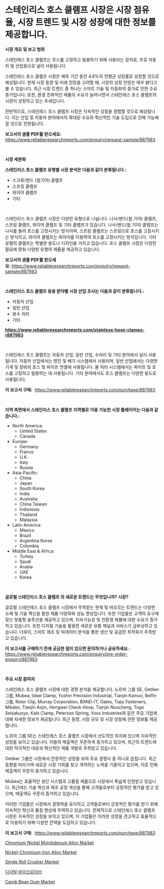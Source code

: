 <p><h1>스테인리스 호스 클램프 시장은 시장 점유율, 시장 트렌드 및 시장 성장에 대한 정보를 제공합니다.</h1></p><p><strong>시장 개요 및 보고 범위</strong></p>
<p><p>스테인레스 호스 클램프는 호스를 고정하고 밀봉하기 위해 사용되는 장치로, 주로 자동차 및 산업용으로 널리 사용됩니다. </p><p>스테인레스 호스 클램프 시장은 예측 기간 동안 4.8%의 연평균 성장률로 성장할 것으로 예상됩니다. 현재 시장 동향 및 미래 전망을 고려할 때, 시장의 성장 전망은 매우 밝다고 볼 수 있습니다. 최근 시장 트렌드 중 하나는 스마트 기술 및 자동화의 증가로 인한 수요 증가입니다. 또한, 환경 친화적인 제품의 수요가 늘어나면서 스테인레스 호스 클램프의 시장이 성장하고 있는 추세입니다.</p><p>전반적으로, 스테인레스 호스 클램프 시장은 지속적인 성장을 경험할 것으로 예상됩니다. 이는 산업 및 자동차 분야에서의 확대된 수요와 혁신적인 기술 도입으로 인해 가능해질 것으로 전망됩니다.</p></p>
<p><strong>보고서의 샘플 PDF를 받으세요:</strong> <a href="https://www.reliableresearchreports.com/enquiry/request-sample/887983">https://www.reliableresearchreports.com/enquiry/request-sample/887983</a></p>
<p>&nbsp;</p>
<p><strong>시장 세분화</strong></p>
<p><strong>스테인리스 호스 클램프 유형별 시장 분석은 다음과 같이 분류됩니다.:</strong></p>
<p><ul><li>스크류/밴드 (웜기어) 클램프</li><li>스프링 클램프</li><li>와이어 클램프</li><li>기타</li></ul></p>
<p>&nbsp;</p>
<p><p>스테인리스 호스 클램프 시장은 다양한 유형으로 나뉩니다. 나사/밴드(웜 기어) 클램프, 스프링 클램프, 와이어 클램프 및 기타 클램프가 있습니다. 나사/밴드(웜 기어) 클램프는 나사를 돌려 호스를 고정시키는 방식이며, 스프링 클램프는 스프링으로 호스를 고정시키는 방식이고, 와이어 클램프는 와이어를 이용하여 호스를 고정시키는 방식입니다. 기타 유형의 클램프는 특별한 용도나 디자인을 가지고 있습니다. 호스 클램프 시장은 다양한 필요에 맞춰 다양한 유형의 제품을 제공하고 있습니다.</p></p>
<p><strong>보고서의 샘플 PDF를 받으세요:</strong>&nbsp;<a href="https://www.reliableresearchreports.com/enquiry/request-sample/887983">https://www.reliableresearchreports.com/enquiry/request-sample/887983</a></p>
<p>&nbsp;</p>
<p><strong> 스테인리스 호스 클램프 응용 분야별 시장 산업 조사는 다음과 같이 분류됩니다.:</strong></p>
<p><ul><li>자동차 산업</li><li>일반 산업</li><li>용수 처리</li><li>기타</li></ul></p>
<p><strong><a href="https://www.reliableresearchreports.com/stainless-hose-clamps-r887983">https://www.reliableresearchreports.com/stainless-hose-clamps-r887983</a></strong></p>
<p>&nbsp;</p>
<p><p>스테인레스 호스 클램프는 자동차 산업, 일반 산업, 수처리 및 기타 분야에서 널리 사용됩니다. 자동차 산업에서는 엔진 및 배기 시스템에서 사용되며, 일반 산업에서는 다양한 기계 및 장비의 호스 및 파이프 연결에 사용됩니다. 물 처리 시스템에서는 파이프 및 호스를 고정하고 밀봉하는 데 사용됩니다. 기타 분야에서도 호스 클램프는 다양한 용도로 사용됩니다.</p></p>
<p><strong>이 보고서 구매:</strong>&nbsp; <a href="https://www.reliableresearchreports.com/purchase/887983">https://www.reliableresearchreports.com/purchase/887983</a></p>
<p>&nbsp;</p>
<p><strong>지역 측면에서 스테인리스 호스 클램프 지역별로 이용 가능한 시장 플레이어는 다음과 같습니다.:</strong></p>
<p><ul>
    <li>
        North America:
        <ul>
            <li>United States</li>
            <li>Canada</li>
        </ul>
    </li>
    <li>
        Europe:
        <ul>
            <li>Germany</li>
            <li>France</li>
            <li>U.K.</li>
            <li>Italy</li>
            <li>Russia</li>
        </ul>
    </li>
    <li>
        Asia-Pacific:
        <ul>
            <li>China</li>
            <li>Japan</li>
            <li>South Korea</li>
            <li>India</li>
            <li>Australia</li>
            <li>China Taiwan</li>
            <li>Indonesia</li>
            <li>Thailand</li>
            <li>Malaysia</li>
        </ul>
    </li>
    <li>
        Latin America:
        <ul>
            <li>Mexico</li>
            <li>Brazil</li>
            <li>Argentina Korea</li>
            <li>Colombia</li>
        </ul>
    </li>
    <li>
        Middle East & Africa:
        <ul>
            <li>Turkey</li>
            <li>Saudi</li>
            <li>Arabia</li>
            <li>UAE</li>
            <li>Korea</li>
        </ul>
    </li>
    </ul></p>
<p>&nbsp;</p>
<p><strong>글로벌 스테인리스 호스 클램프 의 새로운 트렌드는 무엇입니까? 시장?</strong></p>
<p><p>글로벌 스테인레스 호스 클램프 시장에서 주목받는 현재 및 떠오르는 트렌드는 다양한 소재 및 기술 혁신을 통한 제품 다양화와 성능 향상입니다. 또한 기업들은 고객의 요구에 맞는 맞춤형 솔루션을 제공하고 있으며, 지속가능성 및 친환경 제품에 대한 수요가 증가하고 있습니다. 또한 디지털 기술을 활용한 새로운 유통 채널과 서비스가 급부상하고 있습니다. 더욱이, 스마트 제조 및 빅데이터 분석을 통한 생산 및 공급망 최적화가 주목받고 있습니다.</p></p>
<p><strong>이 보고서를 구매하기 전에 궁금한 점이 있으면 문의하거나 공유하세요.</strong>- <a href="https://www.reliableresearchreports.com/enquiry/pre-order-enquiry/887983">https://www.reliableresearchreports.com/enquiry/pre-order-enquiry/887983</a></p>
<p>&nbsp;</p>
<p><strong>주요 시장 참여자</strong></p>
<p><p>스테인레스 호스 클램프 시장에 대한 경쟁 분석을 제공합니다. 노르마 그룹 SE, Oetiker 그룹, Mubea, Ideal Clamp, Yushin Precision Industrial, Tianjin Kainuo, Belfin 그룹, Rotor Clip, Murray Corporation, BAND-IT, Gates, Topy Fasteners, Mikalor, Tianjin Aojin, Hengwei Check Hoop, Tianjin Nuocheng, Togo Seisakusyo, Kale Clamp, Peterson Spring, Voss Industries와 같은 주요 기업에 대해 자세한 정보가 제공됩니다. 최근 동향, 시장 규모 및 시장 성장에 관한 정보를 제공합니다.</p><p>노르마 그룹 SE는 스테인레스 호스 클램프 시장에서 선도적인 위치에 있으며 지속적인 성장을 보이고 있습니다. 이들의 매출액은 꾸준하게 증가하고 있으며, 최근의 트렌드에 대한 적극적인 대응과 혁신적인 제품 개발로 주목받고 있습니다.</p><p>Oetiker 그룹은 시장에서 안정적인 성장을 보여 주요 경쟁사 중 하나로 꼽힙니다. 최근 동향을 따라가며 새로운 시장 기회를 찾고 개척하는 노력을 기울이고 있으며, 이로 인해 매출액이 꾸준히 증가하고 있습니다.</p><p>Mubea는 효율적인 생산 시스템과 고품질 제품으로 시장에서 폭넓게 인정받고 있습니다. 최근에는 기술 혁신과 제조 공정 개선을 통해 고객들로부터 긍정적인 평가를 받고 있으며, 매출액도 꾸준히 증가하고 있습니다.</p><p>이러한 기업들은 시장에서 경쟁력을 유지하고 고객들로부터 긍정적인 평가를 받기 위해 지속적인 혁신과 품질 향상에 주력하고 있습니다. 전체적으로 스테인레스 호스 클램프 시장은 지속적인 성장을 보이고 있으며, 이 기업들은 이러한 성장을 견고하고 효율적으로 이용하기 위해 다양한 전략을 도입하고 있습니다.</p></p>
<p><strong>이 보고서 구매:</strong>&nbsp;&nbsp;<a href="https://www.reliableresearchreports.com/purchase/887983">https://www.reliableresearchreports.com/purchase/887983</a></p>
<p><p><a href="https://www.linkedin.com/pulse/chromium-nickel-molybdenum-alloy-market-size-examines-its-scope-daaee?trackingId=vz83lYHmyepqityTFMDQKQ%3D%3D">Chromium Nickel Molybdenum Alloy Market</a></p><p><a href="https://www.linkedin.com/pulse/nickel-chromium-iron-alloy-market-size-evaluating-its-trends-2wywe?trackingId=aBkIAT77lXBMq6ucYyfLQg%3D%3D">Nickel-Chromium-Iron Alloy Market</a></p><p><a href="https://view.publitas.com/reportprime-1/single-roll-crusher-market-the-key-to-successful-business-strategy-forecast-till-2031/">Single Roll Crusher Market</a></p><p><a href="https://github.com/vss5505pa7z1p/Market-Research-Report-List-1/blob/main/363319523456.md">디지털 마이크로미터</a></p><p><a href="https://issuu.com/reportprime-2/docs/carob-bean-gum-market-size-2030.pptx">Carob Bean Gum Market</a></p></p>